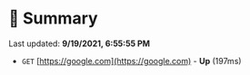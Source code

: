 # 📖 Summary
Last updated: **9/19/2021, 6:55:55 PM**

- `GET` [https://google.com](https://google.com) - **Up** (197ms)
